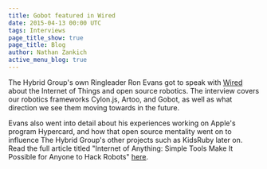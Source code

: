 ```yaml
---
title: Gobot featured in Wired
date: 2015-04-13 00:00 UTC
tags: Interviews
page_title_show: true
page_title: Blog
author: Nathan Zankich
active_menu_blog: true
---
```

The Hybrid Group's own Ringleader Ron Evans got to speak with [Wired](http://www.wired.com/) about the Internet of Things and open source robotics. The interview covers our robotics frameworks Cylon.js, Artoo, and Gobot, as well as what direction we see them moving towards in the future.

Evans also went into detail about his experiences working on Apple's program Hypercard, and how that open source mentality went on to influence The Hybrid Group's other projects such as KidsRuby later on. Read the full article titled "Internet of Anything: Simple Tools Make It Possible for Anyone to Hack Robots" [here](http://www.wired.com/2015/04/internet-anything-time-everyone-able-hack-robots/).
